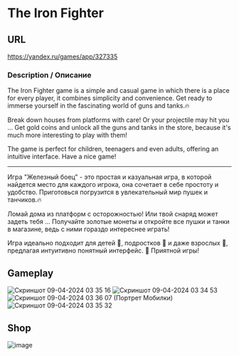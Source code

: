 # The Iron Fighter
## URL 
https://yandex.ru/games/app/327335
### Description / Описание
The Iron Fighter game is a simple and casual game in which there is a place for every player, it combines simplicity and convenience. Get ready to immerse yourself in the fascinating world of guns and tanks.🔥 

Break down houses from platforms with care! Or your projectile may hit you ... 
Get gold coins and unlock all the guns and tanks in the store, because it's much more interesting to play with them!

The game is perfect for children, teenagers and even adults, offering an intuitive interface.
Have a nice game!
________________
Игра "Железный боец" - это простая и казуальная игра, в которой найдется место для каждого игрока, она сочетает в себе простоту и удобство. Приготовься погрузится в увлекательный мир пушек и танчиков.🔥 

Ломай дома из платформ с осторожностью! Или твой снаряд может задеть тебя ... 
Получайте золотые монеты и откройте все пушки и танки в магазине, ведь с ними гораздо интереснее играть!

Игра идеально подходит для детей 👶, подростков 🧑 и даже взрослых 🧔, предлагая интуитивно понятный интерфейс.
💜 Приятной игры!

## Gameplay

![Скриншот 09-04-2024 03 35 16](https://github.com/Krpfsh/Fruit-Racer/assets/68349933/23b89819-d8d8-4706-8194-76f62c2e0a5c)
![Скриншот 09-04-2024 03 34 53](https://github.com/Krpfsh/Fruit-Racer/assets/68349933/d510ab81-76d8-4608-8f56-1e26ffdb6e65)
![Скриншот 09-04-2024 03 36 07 (Портрет Мобилки)](https://github.com/Krpfsh/Fruit-Racer/assets/68349933/7b08bb7a-3ed7-4b9e-b719-d3bdce25cef6)
![Скриншот 09-04-2024 03 35 32](https://github.com/Krpfsh/Fruit-Racer/assets/68349933/b1080bed-ea36-4df7-9172-5c181e5097a5)

## Shop
![image](https://github.com/Krpfsh/TheIronFighter/assets/68349933/9d6c020c-21fb-4566-8f3d-7a575cbca77b)

